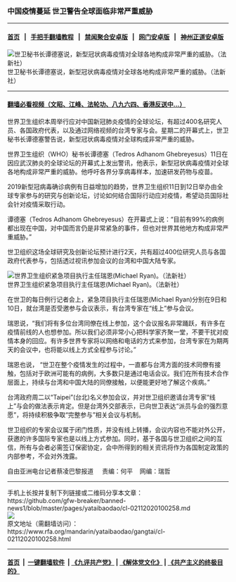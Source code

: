 ### 中国疫情蔓延   世卫警告全球面临非常严重威胁
------------------------

#### [首页](https://github.com/gfw-breaker/banned-news1/blob/master/README.md) &nbsp;&nbsp;|&nbsp;&nbsp; [手把手翻墙教程](https://github.com/gfw-breaker/guides/wiki) &nbsp;&nbsp;|&nbsp;&nbsp; [禁闻聚合安卓版](https://github.com/gfw-breaker/bn-android) &nbsp;&nbsp;|&nbsp;&nbsp; [网门安卓版](https://github.com/oGate2/oGate) &nbsp;&nbsp;|&nbsp;&nbsp; [神州正道安卓版](https://github.com/SzzdOgate/update) 



<div id="headerimg">
 <img alt="世卫秘书长谭德塞说，新型冠状病毒疫情对全球各地构成非常严重的威胁。（法新社）" src="https://www.rfa.org/mandarin/yataibaodao/gangtai/cl-02112020100258.html/000_1OK2HK.jpg/@@images/4b994ba7-565b-4bdf-a474-e26e32f0ea11.jpeg" title="世卫秘书长谭德塞说，新型冠状病毒疫情对全球各地构成非常严重的威胁。（法新社）"/>
 <div id="headerimgcontents">
  <div id="headerimgcaption">
   <span>
    世卫秘书长谭德塞说，新型冠状病毒疫情对全球各地构成非常严重的威胁。（法新社）
   </span>
   <!-- zoomattribute -->
  </div>
  <!-- headerimgcaption -->
 </div>
 <!-- headerimagecontents -->
</div>

<hr/>


#### [翻墙必看视频（文昭、江峰、法轮功、八九六四、香港反送中...）](https://github.com/gfw-breaker/banned-news1/blob/master/pages/link3.md)

<div id="storytext">
 <div>
  <div class="slot_header">
  </div>
 </div>
 <p>
 </p>
 <p>
  世界卫生组织本周举行应对中国新冠肺炎疫情的全球论坛，有超过400名研究人员、各国政府代表，以及通过网络视频的台湾专家与会。星期二的开幕式上，世卫秘书长谭德塞警告说，新型冠状病毒疫情对全球构成非常严重的威胁。
 </p>
 <p>
  世界卫生组织（WHO）秘书长谭德塞（Tedros Adhanom Ghebreyesus）11日在因应武汉肺炎的全球论坛的开幕式上发出警讯，他表示，新型冠状病毒疫情对全球各地构成非常严重的威胁。他呼吁各界分享病毒样本，加速研发药物与疫苗。
 </p>
 <p>
 </p>
 <p>
 </p>
 <p>
  2019新型冠病毒确诊病例有日益增加的趋势，世界卫生组织11日到12日举办由全球专家参与的研究与创新论坛，讨论如何结合国际行动应对疫情，希望动员国际社会针对疫情采取行动。
 </p>
 <p>
  谭德塞（Tedros Adhanom Ghebreyesus）在开幕式上说：“目前有99%的病例都出现在中国，对中国而言仍是非常紧急的事件，但也对世界其他地方构成非常严重威胁。”
 </p>
 <p>
  世卫组织这场全球研究及创新论坛预计进行2天，共有超过400位研究人员与各国政府代表参与，包括透过视讯参加会议的台湾和中国大陆专家。
 </p>
 <p>
 </p>
 <p>
  <div class="image-inline captioned" style="width:1500px;">
   <div style="width:1500px;">
    <img alt="世界卫生组织紧急项目执行主任瑞恩(Michael Ryan)。（法新社）" src="https://www.rfa.org/mandarin/yataibaodao/gangtai/cl-02112020100258.html/000_1O66PS.jpg" title="世界卫生组织紧急项目执行主任瑞恩(Michael Ryan)。（法新社）"/>
   </div>
   <div class="image-caption">
    <span style="width:1500px;">
     世界卫生组织紧急项目执行主任瑞恩(Michael Ryan)。（法新社）
    </span>
    <span class="copyright">
    </span>
   </div>
  </div>
 </p>
 <p>
  在世卫的每日例行记者会上，紧急项目执行主任瑞恩(Michael Ryan)分别在9日和10日，就台湾是否受邀参与会议表示，有台湾专家在“线上”参与会议。
 </p>
 <p>
  瑞恩说，“我们将有多位台湾同僚在线上参加，这个会议报名非常踊跃，有许多在疫情前线的人也想参加。所以我们必须非常小心把科学家齐聚一堂，不要干扰对疫情本身的回应。有许多世界专家将以网络和电话的方式来参加，台湾专家在为期两天的会议中，也将能以线上方式全程参与讨论。”
 </p>
 <p>
  瑞恩也说， “世卫在整个疫情发生的过程中，一直都与台湾方面的技术同僚有接触，包括对于欧洲可能有的病例，大多数只是通过电话会议。我们在所有技术合作层面上，持续与台湾和中国大陆的同僚接触，以便能更好地了解这个疾病。”
 </p>
 <p>
  台湾政府周二以“Taipei”(台北)名义参加会议，并对世卫组织邀请台湾专家“线上”与会的做法表示肯定。但是台湾外交部表示，已向世卫表达“派员与会的强烈意愿”，将持续积极争取“完整参与”相关会议与机制。
 </p>
 <p>
  世卫组织的专家会议属于闭门性质，并没有线上转播，会议内容也不能对外公开，获邀的许多国际专家也是以线上方式参加。同时，基于各国与世卫组织之间的互信，所有与会者必需签订保密协定，会中所得到的相关资讯将作为各国制定政策的内部参考，不会对外洩露。
 </p>
 <p>
 </p>
 <p>
  自由亚洲电台记者蔡凌巴黎报道     责编：何平    网编：瑞哲
 </p>
</div>

<hr/>
手机上长按并复制下列链接或二维码分享本文章：<br/>
https://github.com/gfw-breaker/banned-news1/blob/master/pages/yataibaodao/cl-02112020100258.md <br/>
<a href='https://github.com/gfw-breaker/banned-news1/blob/master/pages/yataibaodao/cl-02112020100258.md'><img src='https://github.com/gfw-breaker/banned-news1/blob/master/pages/yataibaodao/cl-02112020100258.md.png'/></a> <br/>
原文地址（需翻墙访问）：https://www.rfa.org/mandarin/yataibaodao/gangtai/cl-02112020100258.html


------------------------
#### [首页](https://github.com/gfw-breaker/banned-news1/blob/master/README.md) &nbsp;|&nbsp; [一键翻墙软件](https://github.com/gfw-breaker/nogfw/blob/master/README.md) &nbsp;| [《九评共产党》](https://github.com/gfw-breaker/9ping.md/blob/master/README.md#九评之一评共产党是什么) | [《解体党文化》](https://github.com/gfw-breaker/jtdwh.md/blob/master/README.md) | [《共产主义的终极目的》](https://github.com/gfw-breaker/gczydzjmd.md/blob/master/README.md)


<img src='http://gfw-breaker.win/banned-news/pages/yataibaodao/cl-02112020100258.md' width='0px' height='0px'/>